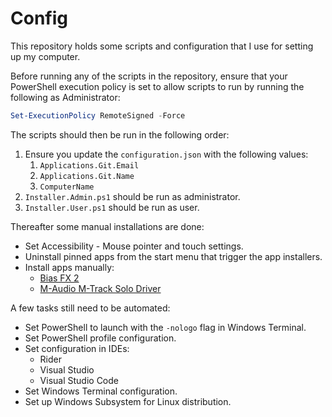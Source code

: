 # Config

This repository holds some scripts and configuration that I use for setting up my computer.

Before running any of the scripts in the repository, ensure that your PowerShell execution policy is set to allow scripts to run by running the following as Administrator:

```powershell
Set-ExecutionPolicy RemoteSigned -Force
```

The scripts should then be run in the following order:

1. Ensure you update the `configuration.json` with the following values:
   1. `Applications.Git.Email`
   1. `Applications.Git.Name`
   1. `ComputerName`
1. `Installer.Admin.ps1` should be run as administrator.
1. `Installer.User.ps1` should be run as user.

Thereafter some manual installations are done:

- Set Accessibility - Mouse pointer and touch settings.
- Uninstall pinned apps from the start menu that trigger the app installers.
- Install apps manually:
  - [Bias FX 2](https://member.positivegrid.com/license)
  - [M-Audio M-Track Solo Driver](https://m-audio.com/support/download/drivers/m-track-solo-and-duo-windows-driver-v1.0.3)

A few tasks still need to be automated:

- Set PowerShell to launch with the `-nologo` flag in Windows Terminal.
- Set PowerShell profile configuration.
- Set configuration in IDEs:
  - Rider
  - Visual Studio
  - Visual Studio Code
- Set Windows Terminal configuration.
- Set up Windows Subsystem for Linux distribution.
